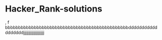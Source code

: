 # Hacker_Rank-solutions

,
f
bbbbbbbbbbbbbbbbbbbbbbbbbbbbbbbbbbbbbbbbbbbbbbbddddddddddddddddddjjjjjjjjjjjjjjjjjjjj

